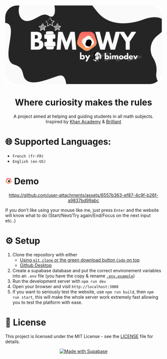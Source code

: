 ![](./public/media/banner.png)

<div align="center">

# Where curiosity makes the rules

A project aimed at helping and guiding students in all math subjects. Inspired by [Khan Academy](https://www.khanacademy.org/) & [Brilliant](http://brilliant.org/)

</div>

# 🌐 Supported Languages:

- `French (fr-FR)`
- `English (en-US)`

# <img src="./public/media/icon.png" width="22"/> Demo

<div align="center">

https://github.com/user-attachments/assets/6557b363-ef87-4c9f-b26f-a9837bd99abc

</div>
If you don't like using your mouse like me, just press <code>Enter</code> and the website will know what to do (Start/Next/Try again/End/Focus on the next input etc..)

# ⚙️ Setup

1. Clone the repository with either
   - [Using `git clone` or the green download button `Code` on top](https://docs.github.com/en/repositories/creating-and-managing-repositories/cloning-a-repository)
   - [Github Desktop](https://github.com/apps/desktop)
2. Create a supabase database and put the correct environement variables into an `.env` file (you have the copy & rename [`.env.example`](.env.example))
3. Run the development server with `npm run dev`
4. Open your browser and visit `http://localhost:3000`
5. If you want to seriously test the website, use `npm run build`, then `npm run start`, this will make the whole server work extremely fast allowing you to test the platform with ease.

# 📄 License

This project is licensed under the MIT License - see the
[LICENSE](LICENSE) file for details.

<div align="center">
<a href="https://supabase.com">
  <img
    width="168"
    height="30"
    src="https://supabase.com/badge-made-with-supabase-dark.svg"
    alt="Made with Supabase"
  />
</a>
</div>
